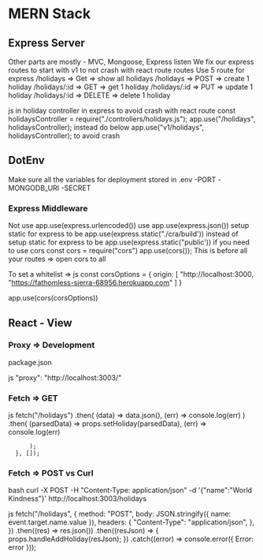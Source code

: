 # MERN Stack

## Express Server

Other parts are mostly - MVC, Mongoose, Express listen
We fix our express routes to start with v1 to not crash with react route routes
Use 5 route for express
/holidays => Get => show all holidays
/holidays => POST => create 1 holiday
/holidays/:id => GET => get 1 holiday
/holidays/:id => PUT => update 1 holiday
/holidays/:id => DELETE => delete 1 holiday

js in holiday controller in express to avoid crash with react route
const holidaysController = require("./controllers/holidays.js");
app.use("/holidays", holidaysController); instead do below
app.use("v1/holidays", holidaysController); to avoid crash


## DotEnv

Make sure all the variables for deployment stored in .env
-PORT
-MONGODB_URI
-SECRET

### Express Middleware

Not use app.use(express.urlencoded()) use app.use(express.json())
setup static for express to be app.use(express.static("./cra/build'))
instead of setup static for express to be app.use(express.static("public'))
if you need to use cors
const cors = require("cors")
app.use(cors()); This is before all your routes => open cors to all

To set a whitelist => 
js
const corsOptions = {
    origin: [
        "http://localhost:3000,
        "https://fathomless-sierra-68956.herokuapp.com"
    ]
}

app.use(cors(corsOptions))

## React - View

### Proxy => Development

package.json

js
"proxy": "http://localhost:3003/"

### Fetch => GET

js 
fetch("/holidays")
          .then(
            (data) => data.json(),
            (err) => console.log(err)
          )
          .then(
            (parsedData) => props.setHoliday(parsedData),
            (err) => console.log(err)
    
          );
      }, []);

### Fetch => POST vs Curl
bash
curl -X POST -H "Content-Type: application/json" -d '{"name":"World Kindness"}' http://localhost:3003/holidays

js 
fetch("/holidays", {
          method: "POST",
          body: JSON.stringify({ name: event.target.name.value }),
          headers: {
            "Content-Type": "application/json",
          },
        })
          .then((res) => res.json())
          .then((resJson) => {
            props.handleAddHoliday(resJson);
          })
          .catch((error) => console.error({ Error: error }));